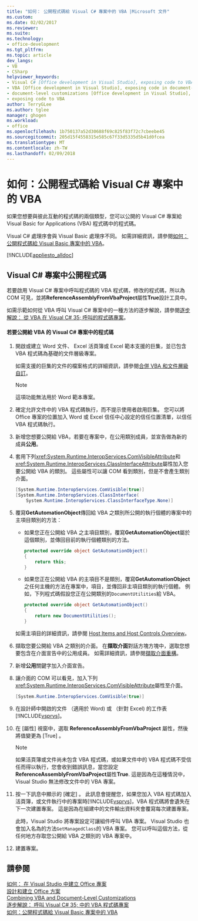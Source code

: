 ```yaml
---
title: "如何： 公開程式碼給 Visual C# 專案中的 VBA |Microsoft 文件"
ms.custom: 
ms.date: 02/02/2017
ms.reviewer: 
ms.suite: 
ms.technology:
- office-development
ms.tgt_pltfrm: 
ms.topic: article
dev_langs:
- VB
- CSharp
helpviewer_keywords:
- Visual C# [Office development in Visual Studio], exposing code to VBA
- VBA [Office development in Visual Studio], exposing code in document-level customizations
- document-level customizations [Office development in Visual Studio], exposing code
- exposing code to VBA
author: TerryGLee
ms.author: tglee
manager: ghogen
ms.workload:
- office
ms.openlocfilehash: 1b750137a52d30688f69c825f83f72c7cbeebe45
ms.sourcegitcommit: 205d15f4558315e585c67f33d5335d5b41d0fcea
ms.translationtype: MT
ms.contentlocale: zh-TW
ms.lasthandoff: 02/09/2018
---
```

# <a name="how-to-expose-code-to-vba-in-a-visual-c-project"></a>如何：公開程式碼給 Visual C# 專案中的 VBA
  如果您想要與彼此互動的程式碼的兩個類型，您可以公開的 Visual C# 專案給 Visual Basic for Applications (VBA) 程式碼中的程式碼。  
  
 Visual C# 處理序會與 Visual Basic 處理序不同。 如需詳細資訊，請參閱[如何： 公開程式碼給 Visual Basic 專案中的 VBA](../vsto/how-to-expose-code-to-vba-in-a-visual-basic-project.md)。  
  
 [!INCLUDE[appliesto_alldoc](../vsto/includes/appliesto-alldoc-md.md)]  
  
## <a name="exposing-code-in-a-visual-c-project"></a>Visual C# 專案中公開程式碼  
 若要啟用 Visual C# 專案中呼叫程式碼的 VBA 程式碼，修改的程式碼，所以為 COM 可見，並將**ReferenceAssemblyFromVbaProject**屬性**True**設計工具中。  
  
 如需示範如何從 VBA 呼叫 Visual C# 專案中的一種方法的逐步解說，請參閱[逐步解說： 從 VBA 在 Visual C# 35; 呼叫的程式碼專案](../vsto/walkthrough-calling-code-from-vba-in-a-visual-csharp-project.md)。  
  
#### <a name="to-expose-code-in-a-visual-c-project-to-vba"></a>若要公開給 VBA 的 Visual C# 專案中的程式碼  
  
1.  開啟或建立 Word 文件、 Excel 活頁簿或 Excel 範本支援的巨集，並已包含 VBA 程式碼為基礎的文件層級專案。  
  
     如需支援的巨集的文件的檔案格式的詳細資訊，請參閱[合併 VBA 和文件層級自訂](../vsto/combining-vba-and-document-level-customizations.md)。  
  
    > [!NOTE]  
    >  這項功能無法用於 Word 範本專案。  
  
2.  確定允許文件中的 VBA 程式碼執行，而不提示使用者啟用巨集。 您可以將 Office 專案的位置加入 Word 或 Excel 信任中心設定的信任位置清單，以信任 VBA 程式碼執行。  
  
3.  新增您想要公開給 VBA，若要在專案中，在公用類別成員，並宣告做為新的成員**公用**。  
  
4.  套用下列<xref:System.Runtime.InteropServices.ComVisibleAttribute>和<xref:System.Runtime.InteropServices.ClassInterfaceAttribute>屬性加入您要公開給 VBA 的類別。 這些屬性可以讓 COM 看到類別，但是不會產生類別介面。  
  
    ```csharp  
    [System.Runtime.InteropServices.ComVisible(true)]  
    [System.Runtime.InteropServices.ClassInterface(  
        System.Runtime.InteropServices.ClassInterfaceType.None)]  
    ```  
  
5.  覆寫**GetAutomationObject**傳回給 VBA 之類別所公開的執行個體的專案中的主項目類別的方法：  
  
    -   如果您正在公開給 VBA 之主項目類別，覆寫**GetAutomationObject**屬於這個類別，並傳回目前的執行個體類別的方法。  
  
        ```csharp  
        protected override object GetAutomationObject()  
        {  
            return this;  
        }  
        ```  
  
    -   如果您正在公開給 VBA 的主項目不是類別，覆寫**GetAutomationObject**之任何主機的方法在專案中，項目，並傳回非主項目類別的執行個體。 例如，下列程式碼假設您正在公開類別的`DocumentUtilities`給 VBA。  
  
        ```csharp  
        protected override object GetAutomationObject()  
        {  
            return new DocumentUtilities();  
        }  
        ```  
  
     如需主項目的詳細資訊，請參閱 [Host Items and Host Controls Overview](../vsto/host-items-and-host-controls-overview.md)。  
  
6.  擷取您要公開給 VBA 之類別的介面。 在**擷取介面**對話方塊方塊中，選取您想要包含在介面宣告中的公用成員。 如需詳細資訊，請參閱[擷取介面重構](../ide/reference/extract-interface.md)。
  
7.  新增**公用**關鍵字加入介面宣告。  
  
8.  讓介面的 COM 可以看見，加入下列<xref:System.Runtime.InteropServices.ComVisibleAttribute>屬性至介面。  
  
    ```csharp  
    [System.Runtime.InteropServices.ComVisible(true)]  
    ```  
  
9. 在設計師中開啟的文件 （適用於 Word) 或 （針對 Excel) 的工作表[!INCLUDE[vsprvs](../sharepoint/includes/vsprvs-md.md)]。  
  
10. 在 [屬性]  視窗中，選取 **ReferenceAssemblyFromVbaProject** 屬性，然後將值變更為 [True] 。  
  
    > [!NOTE]  
    >  如果活頁簿或文件尚未包含 VBA 程式碼，或如果文件中的 VBA 程式碼不受信任而得以執行，您會收到錯誤訊息，當您設定**ReferenceAssemblyFromVbaProject**屬性**True**. 這是因為在這種情況中，Visual Studio 無法修改文件中的 VBA 專案。  
  
11. 按一下訊息中顯示的 [確定]  。 此訊息會提醒您，如果您加入 VBA 程式碼加入活頁簿，或文件執行中的專案時[!INCLUDE[vsprvs](../sharepoint/includes/vsprvs-md.md)]，VBA 程式碼將會遺失在下一次建置專案。 這是因為在組建中的文件輸出資料夾會覆寫每次建置專案。  
  
     此時，Visual Studio 將專案設定可讓組件呼叫 VBA 專案。 Visual Studio 也會加入名為的方法`GetManagedClass`的 VBA 專案。 您可以呼叫這個方法，從任何地方存取您公開給 VBA 之類別的 VBA 專案中。  
  
12. 建置專案。  
  
## <a name="see-also"></a>請參閱  
 [如何： 在 Visual Studio 中建立 Office 專案](../vsto/how-to-create-office-projects-in-visual-studio.md)   
 [設計和建立 Office 方案](../vsto/designing-and-creating-office-solutions.md)   
 [Combining VBA and Document-Level Customizations](../vsto/combining-vba-and-document-level-customizations.md)   
 [逐步解說： 呼叫 Visual C# 35; 中的 VBA 程式碼專案](../vsto/walkthrough-calling-code-from-vba-in-a-visual-csharp-project.md)   
 [如何：公開程式碼給 Visual Basic 專案中的 VBA](../vsto/how-to-expose-code-to-vba-in-a-visual-basic-project.md)  
  
  
